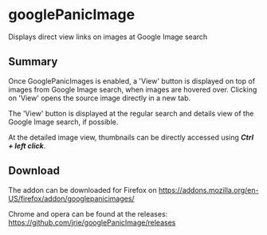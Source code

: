 # googlePanicImage
Displays direct view links on images at Google Image search

## Summary
Once GooglePanicImages is enabled, a 'View' button is displayed on top of images from Google Image search, when images are hovered over. Clicking on 'View' opens the source image directly in a new tab.

The 'View' button is displayed at the regular search and details view of the Google Image search, if possible.

At the detailed image view, thumbnails can be directly accessed using ***Ctrl + left click***.

## Download
The addon can be downloaded for Firefox on https://addons.mozilla.org/en-US/firefox/addon/googlepanicimages/

Chrome and opera can be found at the releases: https://github.com/jrie/googlePanicImage/releases
